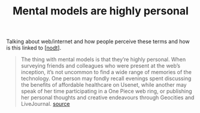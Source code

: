 ﻿---
backlinks:
- title: Loose notes
  url: /sense/loose/loose.html
title: Mental models are highly personal
---
Talking about web/internet and how people perceive these terms and how is this linked to [[nodt]].

> The thing with mental models is that they’re highly personal. When surveying friends and colleagues who were present at the web’s inception, it’s not uncommon to find a wide range of memories of the technology. One person may fondly recall evenings spent discussing the benefits of affordable healthcare on Usenet, while another may speak of her time participating in a One Piece web ring, or publishing her personal thoughts and creative endeavours through Geocities and LiveJournal. [source](https://medium.com/@bryanrieger/same-same-but-different-ea8f872a54f#.ewtpg2q0p)


[//begin]: # "Autogenerated link references for markdown compatibility"
[nodt]: ../nodt/nodt "Nature of Digital Technology"
[//end]: # "Autogenerated link references"